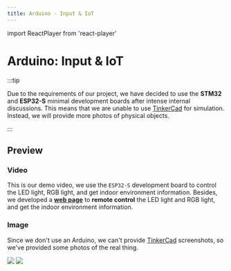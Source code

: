 ```yaml
---
title: Arduino - Input & IoT
---
```


import ReactPlayer from 'react-player'

# Arduino: Input & IoT

:::tip

Due to the requirements of our project, we have decided to use the **STM32** and **ESP32-S** minimal development boards
after intense internal discussions. This means that we are unable to use [TinkerCad](https://www.tinkercad.com/) for
simulation. Instead, we will provide more photos of physical objects.

:::

## Preview

### Video

This is our demo video, we use the `ESP32-S` development board to control the LED light, RGB light, and get indoor
environment information. Besides, we developed a **[web page](https://iot-demo.littleor.cn/)** to **remote control** the
LED light and RGB light, and get the indoor
environment information.

<div style={{
    display: "flex",
    justifyContent: "center",
    alignItems: "center",
    width: "100%",
  }}>
    <ReactPlayer width="360px" height="480px"  controls url='https://cdn.littleor.cn/assert/202310251056606.mp4' />
</div>

### Image

Since we don't use an Arduino, we can't provide [TinkerCad](https://www.tinkercad.com/) screenshots, so we've provided
some photos of the real thing.

<p style={{
    display: 'flex',
    justifyContent: 'center',
    alignItems: 'center',
    width: '100%',
}}>
    <img style={{height: 480, marginRight: "20px"}} src="https://cdn.littleor.cn/assert/202310251127002.png"/>
    <img style={{height: 480}}  src="https://cdn.littleor.cn/assert/202310251128945.PNG"/>
</p>

